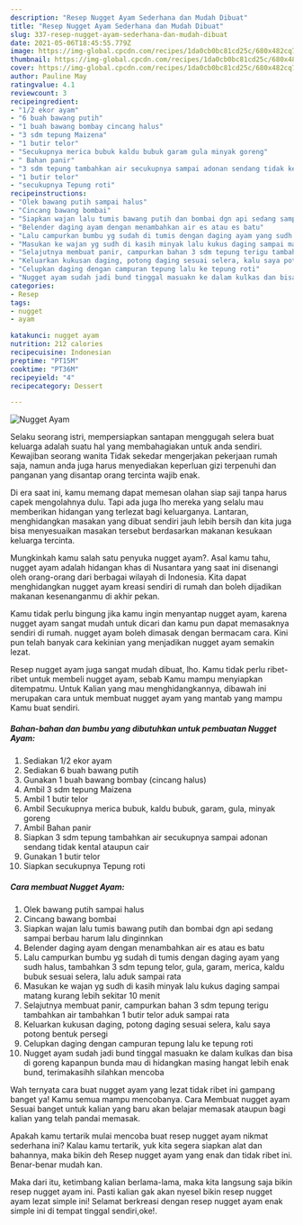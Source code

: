 ```yaml
---
description: "Resep Nugget Ayam Sederhana dan Mudah Dibuat"
title: "Resep Nugget Ayam Sederhana dan Mudah Dibuat"
slug: 337-resep-nugget-ayam-sederhana-dan-mudah-dibuat
date: 2021-05-06T18:45:55.779Z
image: https://img-global.cpcdn.com/recipes/1da0cb0bc81cd25c/680x482cq70/nugget-ayam-foto-resep-utama.jpg
thumbnail: https://img-global.cpcdn.com/recipes/1da0cb0bc81cd25c/680x482cq70/nugget-ayam-foto-resep-utama.jpg
cover: https://img-global.cpcdn.com/recipes/1da0cb0bc81cd25c/680x482cq70/nugget-ayam-foto-resep-utama.jpg
author: Pauline May
ratingvalue: 4.1
reviewcount: 3
recipeingredient:
- "1/2 ekor ayam"
- "6 buah bawang putih"
- "1 buah bawang bombay cincang halus"
- "3 sdm tepung Maizena"
- "1 butir telor"
- "Secukupnya merica bubuk kaldu bubuk garam gula minyak goreng"
- " Bahan panir"
- "3 sdm tepung tambahkan air secukupnya sampai adonan sendang tidak kental ataupun cair"
- "1 butir telor"
- "secukupnya Tepung roti"
recipeinstructions:
- "Olek bawang putih sampai halus"
- "Cincang bawang bombai"
- "Siapkan wajan lalu tumis bawang putih dan bombai dgn api sedang sampai berbau harum lalu dinginnkan"
- "Belender daging ayam dengan menambahkan air es atau es batu"
- "Lalu campurkan bumbu yg sudah di tumis dengan daging ayam yang sudh halus, tambahkan 3 sdm tepung telor, gula, garam, merica, kaldu bubuk sesuai selera, lalu aduk sampai rata"
- "Masukan ke wajan yg sudh di kasih minyak lalu kukus daging sampai matang kurang lebih sekitar 10 menit"
- "Selajutnya membuat panir, campurkan bahan 3 sdm tepung terigu tambahkan air tambahkan 1 butir telor aduk sampai rata"
- "Keluarkan kukusan daging, potong daging sesuai selera, kalu saya potong bentuk persegi"
- "Celupkan daging dengan campuran tepung lalu ke tepung roti"
- "Nugget ayam sudah jadi bund tinggal masuakn ke dalam kulkas dan bisa di goreng kapanpun bunda mau di hidangkan masing hangat lebih enak bund, terimakasihh silahkan mencoba"
categories:
- Resep
tags:
- nugget
- ayam

katakunci: nugget ayam 
nutrition: 212 calories
recipecuisine: Indonesian
preptime: "PT15M"
cooktime: "PT36M"
recipeyield: "4"
recipecategory: Dessert

---
```



![Nugget Ayam](https://img-global.cpcdn.com/recipes/1da0cb0bc81cd25c/680x482cq70/nugget-ayam-foto-resep-utama.jpg)

Selaku seorang istri, mempersiapkan santapan menggugah selera buat keluarga adalah suatu hal yang membahagiakan untuk anda sendiri. Kewajiban seorang  wanita Tidak sekedar mengerjakan pekerjaan rumah saja, namun anda juga harus menyediakan keperluan gizi terpenuhi dan panganan yang disantap orang tercinta wajib enak.

Di era  saat ini, kamu memang dapat memesan olahan siap saji tanpa harus capek mengolahnya dulu. Tapi ada juga lho mereka yang selalu mau memberikan hidangan yang terlezat bagi keluarganya. Lantaran, menghidangkan masakan yang dibuat sendiri jauh lebih bersih dan kita juga bisa menyesuaikan masakan tersebut berdasarkan makanan kesukaan keluarga tercinta. 



Mungkinkah kamu salah satu penyuka nugget ayam?. Asal kamu tahu, nugget ayam adalah hidangan khas di Nusantara yang saat ini disenangi oleh orang-orang dari berbagai wilayah di Indonesia. Kita dapat menghidangkan nugget ayam kreasi sendiri di rumah dan boleh dijadikan makanan kesenanganmu di akhir pekan.

Kamu tidak perlu bingung jika kamu ingin menyantap nugget ayam, karena nugget ayam sangat mudah untuk dicari dan kamu pun dapat memasaknya sendiri di rumah. nugget ayam boleh dimasak dengan bermacam cara. Kini pun telah banyak cara kekinian yang menjadikan nugget ayam semakin lezat.

Resep nugget ayam juga sangat mudah dibuat, lho. Kamu tidak perlu ribet-ribet untuk membeli nugget ayam, sebab Kamu mampu menyiapkan ditempatmu. Untuk Kalian yang mau menghidangkannya, dibawah ini merupakan cara untuk membuat nugget ayam yang mantab yang mampu Kamu buat sendiri.

<!--inarticleads1-->

##### Bahan-bahan dan bumbu yang dibutuhkan untuk pembuatan Nugget Ayam:

1. Sediakan 1/2 ekor ayam
1. Sediakan 6 buah bawang putih
1. Gunakan 1 buah bawang bombay (cincang halus)
1. Ambil 3 sdm tepung Maizena
1. Ambil 1 butir telor
1. Ambil Secukupnya merica bubuk, kaldu bubuk, garam, gula, minyak goreng
1. Ambil  Bahan panir
1. Siapkan 3 sdm tepung tambahkan air secukupnya sampai adonan sendang tidak kental ataupun cair
1. Gunakan 1 butir telor
1. Siapkan secukupnya Tepung roti




<!--inarticleads2-->

##### Cara membuat Nugget Ayam:

1. Olek bawang putih sampai halus
1. Cincang bawang bombai
1. Siapkan wajan lalu tumis bawang putih dan bombai dgn api sedang sampai berbau harum lalu dinginnkan
1. Belender daging ayam dengan menambahkan air es atau es batu
1. Lalu campurkan bumbu yg sudah di tumis dengan daging ayam yang sudh halus, tambahkan 3 sdm tepung telor, gula, garam, merica, kaldu bubuk sesuai selera, lalu aduk sampai rata
1. Masukan ke wajan yg sudh di kasih minyak lalu kukus daging sampai matang kurang lebih sekitar 10 menit
1. Selajutnya membuat panir, campurkan bahan 3 sdm tepung terigu tambahkan air tambahkan 1 butir telor aduk sampai rata
1. Keluarkan kukusan daging, potong daging sesuai selera, kalu saya potong bentuk persegi
1. Celupkan daging dengan campuran tepung lalu ke tepung roti
1. Nugget ayam sudah jadi bund tinggal masuakn ke dalam kulkas dan bisa di goreng kapanpun bunda mau di hidangkan masing hangat lebih enak bund, terimakasihh silahkan mencoba




Wah ternyata cara buat nugget ayam yang lezat tidak ribet ini gampang banget ya! Kamu semua mampu mencobanya. Cara Membuat nugget ayam Sesuai banget untuk kalian yang baru akan belajar memasak ataupun bagi kalian yang telah pandai memasak.

Apakah kamu tertarik mulai mencoba buat resep nugget ayam nikmat sederhana ini? Kalau kamu tertarik, yuk kita segera siapkan alat dan bahannya, maka bikin deh Resep nugget ayam yang enak dan tidak ribet ini. Benar-benar mudah kan. 

Maka dari itu, ketimbang kalian berlama-lama, maka kita langsung saja bikin resep nugget ayam ini. Pasti kalian gak akan nyesel bikin resep nugget ayam lezat simple ini! Selamat berkreasi dengan resep nugget ayam enak simple ini di tempat tinggal sendiri,oke!.

